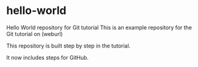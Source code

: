 # hello-world 
Hello World repository for Git tutorial
This is an example repository for the Git tutorial on (weburl)

This repository is built step by step in the tutorial.

It now includes steps for GitHub.
